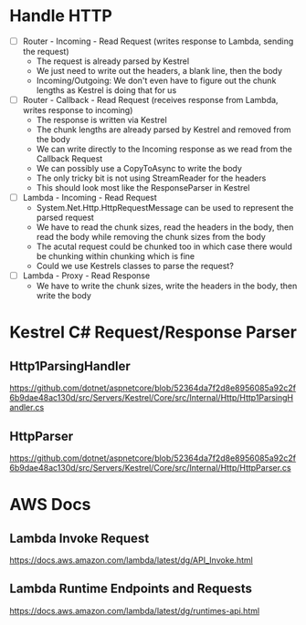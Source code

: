 # Handle HTTP

- [ ] Router - Incoming - Read Request (writes response to Lambda, sending the request)
  - The request is already parsed by Kestrel
  - We just need to write out the headers, a blank line, then the body
  - Incoming/Outgoing: We don't even have to figure out the chunk lengths as Kestrel is doing that for us
- [ ] Router - Callback - Read Request (receives response from Lambda, writes response to incoming)
  - The response is written via Kestrel
  - The chunk lengths are already parsed by Kestrel and removed from the body
  - We can write directly to the Incoming response as we read from the Callback Request
  - We can possibly use a CopyToAsync to write the body
  - The only tricky bit is not using StreamReader for the headers
  - This should look most like the ResponseParser in Kestrel
- [ ] Lambda - Incoming - Read Request
  - System.Net.Http.HttpRequestMessage can be used to represent the parsed request
  - We have to read the chunk sizes, read the headers in the body, then read the body while removing the chunk sizes from the body
  - The acutal request could be chunked too in which case there would be chunking within chunking which is fine
  - Could we use Kestrels classes to parse the request?
- [ ] Lambda - Proxy - Read Response
  - We have to write the chunk sizes, write the headers in the body, then write the body

# Kestrel C# Request/Response Parser

## Http1ParsingHandler

https://github.com/dotnet/aspnetcore/blob/52364da7f2d8e8956085a92c2f6b9dae48ac130d/src/Servers/Kestrel/Core/src/Internal/Http/Http1ParsingHandler.cs

## HttpParser

https://github.com/dotnet/aspnetcore/blob/52364da7f2d8e8956085a92c2f6b9dae48ac130d/src/Servers/Kestrel/Core/src/Internal/Http/HttpParser.cs

# AWS Docs

## Lambda Invoke Request

https://docs.aws.amazon.com/lambda/latest/dg/API_Invoke.html

## Lambda Runtime Endpoints and Requests

https://docs.aws.amazon.com/lambda/latest/dg/runtimes-api.html
